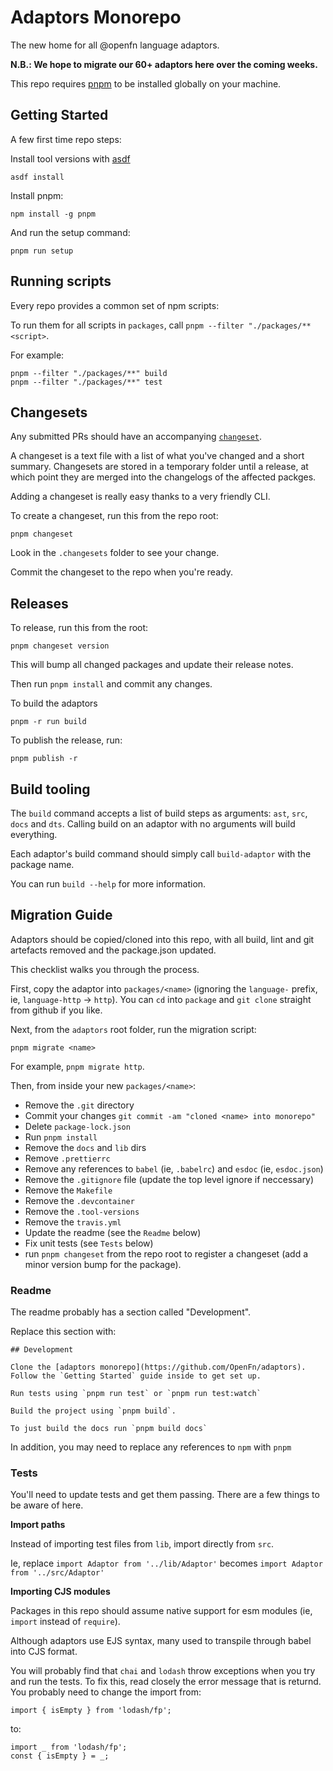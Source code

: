 # Adaptors Monorepo

The new home for all @openfn language adaptors.

**N.B.: We hope to migrate our 60+ adaptors here over the coming weeks.** 

This repo requires [pnpm](https://pnpm.io/installation) to be installed globally
on your machine.

## Getting Started

A few first time repo steps:

Install tool versions with [asdf](https://github.com/asdf-vm/asdf)

```
asdf install
```

Install pnpm:

```
npm install -g pnpm
```

And run the setup command:

```
pnpm run setup
```

## Running scripts

Every repo provides a common set of npm scripts:

To run them for all scripts in `packages`, call
`pnpm --filter "./packages/** <script>`.

For example:

```
pnpm --filter "./packages/**" build
pnpm --filter "./packages/**" test
```

## Changesets

Any submitted PRs should have an accompanying
[`changeset`](https://github.com/changesets/changesets).

A changeset is a text file with a list of what you've changed and a short
summary. Changesets are stored in a temporary folder until a release, at which
point they are merged into the changelogs of the affected packges.

Adding a changeset is really easy thanks to a very friendly CLI.

To create a changeset, run this from the repo root:

```
pnpm changeset
```

Look in the `.changesets` folder to see your change.

Commit the changeset to the repo when you're ready.

## Releases

To release, run this from the root:

```
pnpm changeset version
```

This will bump all changed packages and update their release notes.

Then run `pnpm install` and commit any changes.

To build the adaptors

```
pnpm -r run build
```

To publish the release, run:

```
pnpm publish -r
```

## Build tooling

The `build` command accepts a list of build steps as arguments: `ast`, `src`,
`docs` and `dts`. Calling build on an adaptor with no arguments will build
everything.

Each adaptor's build command should simply call `build-adaptor` with the package
name.

You can run `build --help` for more information.

## Migration Guide

Adaptors should be copied/cloned into this repo, with all build, lint and git
artefacts removed and the package.json updated.

This checklist walks you through the process.

First, copy the adaptor into `packages/<name>` (ignoring the `language-` prefix,
ie, `language-http` -> `http`). You can `cd` into `package` and `git clone`
straight from github if you like.

Next, from the `adaptors` root folder, run the migration script:

```
pnpm migrate <name>
```

For example, `pnpm migrate http`.

Then, from inside your new `packages/<name>`:

- Remove the `.git` directory
- Commit your changes `git commit -am "cloned <name> into monorepo"`
- Delete `package-lock.json`
- Run `pnpm install`
- Remove the `docs` and `lib` dirs
- Remove `.prettierrc`
- Remove any references to `babel` (ie, `.babelrc`) and `esdoc` (ie,
  `esdoc.json`)
- Remove the `.gitignore` file (update the top level ignore if neccessary)
- Remove the `Makefile`
- Remove the `.devcontainer`
- Remove the `.tool-versions`
- Remove the `travis.yml`
- Update the readme (see the `Readme` below)
- Fix unit tests (see `Tests` below)
- run `pnpm changeset` from the repo root to register a changeset (add a minor
  version bump for the package).

### Readme

The readme probably has a section called "Development".

Replace this section with:

```
## Development

Clone the [adaptors monorepo](https://github.com/OpenFn/adaptors). Follow the `Getting Started` guide inside to get set up.

Run tests using `pnpm run test` or `pnpm run test:watch`

Build the project using `pnpm build`.

To just build the docs run `pnpm build docs`
```

In addition, you may need to replace any references to `npm` with `pnpm`

### Tests

You'll need to update tests and get them passing. There are a few things to be
aware of here.

**Import paths**

Instead of importing test files from `lib`, import directly from `src`.

Ie, replace `import Adaptor from '../lib/Adaptor'` becomes
`import Adaptor from '../src/Adaptor'`

**Importing CJS modules**

Packages in this repo should assume native support for esm modules (ie, `import`
instead of `require`).

Although adaptors use EJS syntax, many used to transpile through babel into CJS
format.

You will probably find that `chai` and `lodash` throw exceptions when you try
and run the tests. To fix this, read closely the error message that is returnd.
You probably need to change the import from:

```
import { isEmpty } from 'lodash/fp';
```

to:

```
import _ from 'lodash/fp';
const { isEmpty } = _;
```
